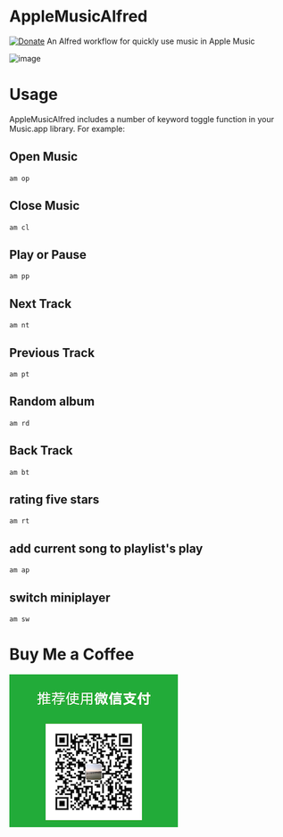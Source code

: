 # AppleMusicAlfred
[![Donate](https://www.paypalobjects.com/en_US/i/btn/btn_donateCC_LG.gif)](https://www.paypal.com/webapps/billing/plans/subscribe?plan_id=P-61V091947G588672JMFFNZ6Q)
An Alfred workflow for quickly  use music in  Apple Music


<img width="576" alt="image" src="https://user-images.githubusercontent.com/1551382/134802415-869b3c5c-203d-4b98-8d58-b4c35c8cecc3.png">

# Usage
AppleMusicAlfred  includes a number of keyword toggle function in your Music.app library. For example:

## Open Music
```
am op
```

## Close Music
```
am cl
```

## Play or Pause
```
am pp
```

## Next Track
```
am nt
```

## Previous Track
```
am pt
```

## Random album
```
am rd
```

## Back Track
```
am bt
```

## rating five stars
```
am rt
```

## add current song to playlist's play
```
am ap
```

## switch miniplayer
```
am sw
```

# Buy Me a Coffee
![微信支付](./screenshot/sponsor.png)
